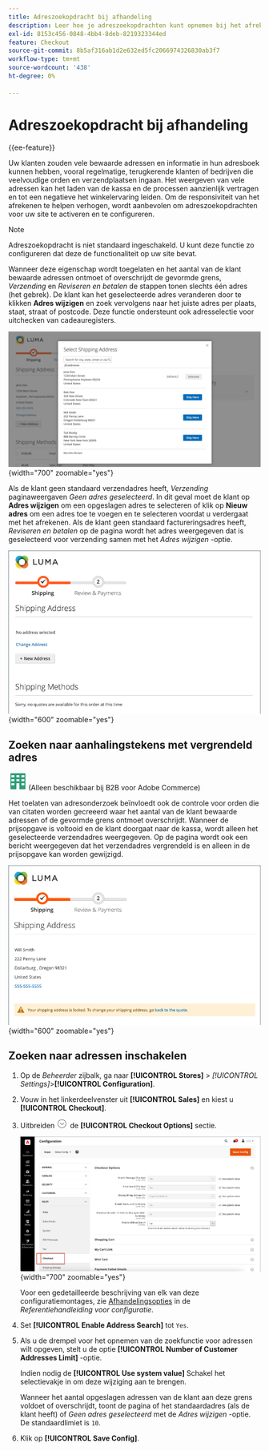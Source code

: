 ```yaml
---
title: Adreszoekopdracht bij afhandeling
description: Leer hoe je adreszoekopdrachten kunt opnemen bij het afrekenen in je winkel.
exl-id: 8153c456-0848-4bb4-8deb-8219323344ed
feature: Checkout
source-git-commit: 8b5af316ab1d2e632ed5fc2066974326830ab3f7
workflow-type: tm+mt
source-wordcount: '438'
ht-degree: 0%

---
```


# Adreszoekopdracht bij afhandeling

{{ee-feature}}

Uw klanten zouden vele bewaarde adressen en informatie in hun adresboek kunnen hebben, vooral regelmatige, terugkerende klanten of bedrijven die veelvoudige orden en verzendplaatsen ingaan. Het weergeven van vele adressen kan het laden van de kassa en de processen aanzienlijk vertragen en tot een negatieve het winkelervaring leiden. Om de responsiviteit van het afrekenen te helpen verhogen, wordt aanbevolen om adreszoekopdrachten voor uw site te activeren en te configureren.

>[!NOTE]
>
>Adreszoekopdracht is niet standaard ingeschakeld. U kunt deze functie zo configureren dat deze de functionaliteit op uw site bevat.

Wanneer deze eigenschap wordt toegelaten en het aantal van de klant bewaarde adressen ontmoet of overschrijdt de gevormde grens, _Verzending_ en _Reviseren en betalen_ de stappen tonen slechts één adres (het gebrek). De klant kan het geselecteerde adres veranderen door te klikken **Adres wijzigen** en zoek vervolgens naar het juiste adres per plaats, staat, straat of postcode. Deze functie ondersteunt ook adresselectie voor uitchecken van cadeauregisters.

![Afhandeling met opgeslagen verzendadressen weergegeven](./assets/storefront-checkout-address-search.png){width="700" zoomable="yes"}

Als de klant geen standaard verzendadres heeft, _Verzending_ paginaweergaven _Geen adres geselecteerd_. In dit geval moet de klant op **Adres wijzigen** om een opgeslagen adres te selecteren of klik op **Nieuw adres** om een adres toe te voegen en te selecteren voordat u verdergaat met het afrekenen. Als de klant geen standaard factureringsadres heeft, _Reviseren en betalen_ op de pagina wordt het adres weergegeven dat is geselecteerd voor verzending samen met het _Adres wijzigen_ -optie.

![Afhandeling zonder adres geselecteerd bericht](./assets/storefront-checkout-address-search-no-default.png){width="600" zoomable="yes"}

## Zoeken naar aanhalingstekens met vergrendeld adres

![B2B voor Adobe Commerce](../assets/b2b.svg) (Alleen beschikbaar bij B2B voor Adobe Commerce)

Het toelaten van adresonderzoek beïnvloedt ook de controle voor orden die van citaten worden gecreeerd waar het aantal van de klant bewaarde adressen of de gevormde grens ontmoet overschrijdt. Wanneer de prijsopgave is voltooid en de klant doorgaat naar de kassa, wordt alleen het geselecteerde verzendadres weergegeven. Op de pagina wordt ook een bericht weergegeven dat het verzendadres vergrendeld is en alleen in de prijsopgave kan worden gewijzigd.

![Verzendadres vergrendeld voor een prijsopgave](./assets/quote-checkout-shipping-address-locked.png){width="600" zoomable="yes"}

## Zoeken naar adressen inschakelen

1. Op de _Beheerder_ zijbalk, ga naar **[!UICONTROL Stores]** > _[!UICONTROL Settings]_>**[!UICONTROL Configuration]**.

1. Vouw in het linkerdeelvenster uit **[!UICONTROL Sales]** en kiest u **[!UICONTROL Checkout]**.

1. Uitbreiden ![Expansiekiezer](../assets/icon-display-expand.png) de **[!UICONTROL Checkout Options]** sectie.

   ![Configuratie - Afhandelingsopties](./assets/checkout-checkout-options.png){width="700" zoomable="yes"}

   Voor een gedetailleerde beschrijving van elk van deze configuratiemontages, zie [Afhandelingsopties](../configuration-reference/sales/checkout.md#checkout-options) in de _Referentiehandleiding voor configuratie_.

1. Set **[!UICONTROL Enable Address Search]** tot `Yes`.

1. Als u de drempel voor het opnemen van de zoekfunctie voor adressen wilt opgeven, stelt u de optie **[!UICONTROL Number of Customer Addresses Limit]** -optie.

   Indien nodig de **[!UICONTROL Use system value]** Schakel het selectievakje in om deze wijziging aan te brengen.

   Wanneer het aantal opgeslagen adressen van de klant aan deze grens voldoet of overschrijdt, toont de pagina of het standaardadres (als de klant heeft) of _Geen adres geselecteerd_ met de _Adres wijzigen_ -optie. De standaardlimiet is `10`.

1. Klik op **[!UICONTROL Save Config]**.
